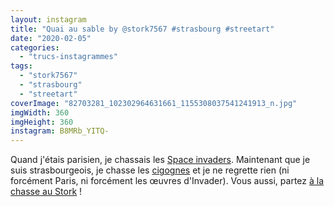 ```yaml
---
layout: instagram
title: "Quai au sable by @stork7567 #strasbourg #streetart"
date: "2020-02-05"
categories: 
  - "trucs-instagrammes"
tags: 
  - "stork7567"
  - "strasbourg"
  - "streetart"
coverImage: "82703281_102302964631661_1155308037541241913_n.jpg"
imgWidth: 360
imgHeight: 360
instagram: B8MRb_YITQ-
---
```


Quand j'étais parisien, je chassais les [Space invaders](http://sitofotos.6x8.org/index.php?/category/2). Maintenant que je suis strasbourgeois, je chasse les [cigognes](https://www.6x8.org/tag/stork7567/) et je ne regrette rien (ni forcément Paris, ni forcément les œuvres d'Invader). Vous aussi, partez [à la chasse au Stork](https://www.6x8.org/2019/11/a-la-chasse-au-stork/) !
